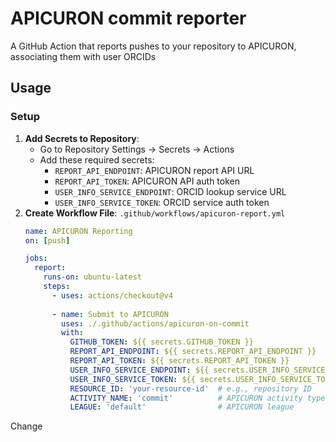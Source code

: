# APICURON commit reporter

A GitHub Action that reports pushes to your repository to APICURON, associating them with user ORCIDs 

## Usage
### Setup

1. **Add Secrets to Repository**:
   - Go to Repository Settings → Secrets → Actions
   - Add these required secrets:
     - `REPORT_API_ENDPOINT`: APICURON report API URL
     - `REPORT_API_TOKEN`: APICURON API auth token
     - `USER_INFO_SERVICE_ENDPOINT`: ORCID lookup service URL
     - `USER_INFO_SERVICE_TOKEN`: ORCID service auth token
2. **Create Workflow File**:
   `.github/workflows/apicuron-report.yml`
   ```yaml
   name: APICURON Reporting
   on: [push]
   
   jobs:
     report:
       runs-on: ubuntu-latest
       steps:
         - uses: actions/checkout@v4
           
         - name: Submit to APICURON
           uses: ./.github/actions/apicuron-on-commit
           with:
             GITHUB_TOKEN: ${{ secrets.GITHUB_TOKEN }}
             REPORT_API_ENDPOINT: ${{ secrets.REPORT_API_ENDPOINT }}
             REPORT_API_TOKEN: ${{ secrets.REPORT_API_TOKEN }}
             USER_INFO_SERVICE_ENDPOINT: ${{ secrets.USER_INFO_SERVICE_ENDPOINT }}
             USER_INFO_SERVICE_TOKEN: ${{ secrets.USER_INFO_SERVICE_TOKEN }}
             RESOURCE_ID: 'your-resource-id'  # e.g., repository ID
             ACTIVITY_NAME: 'commit'          # APICURON activity type
             LEAGUE: 'default'                # APICURON league
Change

